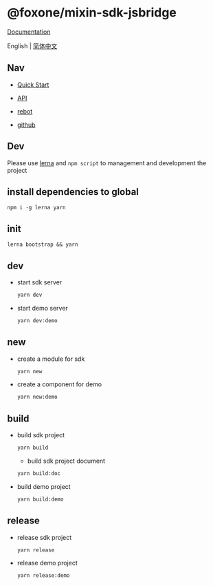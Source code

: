 # @foxone/mixin-sdk-jsbridge

[Documentation](https://fox-one.github.io/mixin-sdk-jsbridge/#/)

English | [简体中文](./README.zh-CN.md)

## Nav
- [Quick Start](https://fox-one.github.io/mixin-sdk-jsbridge/#/1)

- [API](https://fox-one.github.io/mixin-sdk-jsbridge/#/2)

- [rebot](https://fox-one.github.io/mixin-sdk-jsbridge-debug/#/)

- [github](https://github.com/fox-one/mixin-sdk-jsbridge/tree/master/packages/mixin-jsbridge-sdk)

## Dev
Please use [lerna](https://lerna.js.org/) and `npm script` to management and development the project

## install dependencies to global
  ```shell
  npm i -g lerna yarn
  ```

## init
  ```shell
  lerna bootstrap && yarn
  ```

## dev
  - start sdk server
    ```sh
    yarn dev
    ```

  - start demo server
    ```sh
    yarn dev:demo
    ```

## new
  - create a module for sdk
    ```sh
    yarn new
    ```

  - create a component for demo
    ```sh
    yarn new:demo
    ```

## build
  - build sdk project
    ```sh
    yarn build
    ```

    - build sdk project document
    ```sh
    yarn build:doc
    ```

  - build demo project
    ```sh
    yarn build:demo
    ```

## release
  - release sdk project
    ```sh
    yarn release
    ```

  - release demo project
    ```sh
    yarn release:demo
    ```